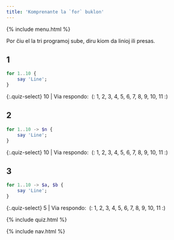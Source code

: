 ```yaml
---
title: 'Komprenante la `for` buklon'
---
```


{% include menu.html %}

Por ĉiu el la tri programoj sube, diru kiom da linioj ili presas.

## 1

```raku
for 1..10 {
    say 'Line';
}
```

{:.quiz-select}
10 | Via respondo:&nbsp; (: 1, 2, 3, 4, 5, 6, 7, 8, 9, 10, 11 :)

## 2

```raku
for 1..10 -> $n {
    say 'Line';
}
```

{:.quiz-select}
10 | Via respondo:&nbsp; (: 1, 2, 3, 4, 5, 6, 7, 8, 9, 10, 11 :)

## 3

```raku
for 1..10 -> $a, $b {
    say 'Line';
}
```

{:.quiz-select}
5 | Via respondo:&nbsp; (: 1, 2, 3, 4, 5, 6, 7, 8, 9, 10, 11 :)


{% include quiz.html %}

{% include nav.html %}